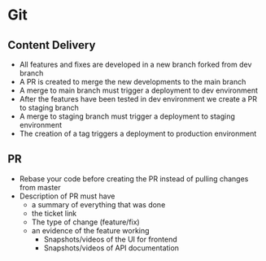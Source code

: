 # Git

## Content Delivery

- All features and fixes are developed in a new branch forked from dev branch
- A PR is created to merge the new developments to the main branch
- A merge to main branch must trigger a deployment to dev environment
- After the features have been tested in dev environment we create a PR to staging branch
- A merge to staging branch must trigger a deployment to staging environment
- The creation of a tag triggers a deployment to production environment

## PR

- Rebase your code before creating the PR instead of pulling changes from master
- Description of PR must have
  - a summary of everything that was done
  - the ticket link
  - The type of change (feature/fix)
  - an evidence of the feature working
    - Snapshots/videos of the UI for frontend
    - Snapshots/videos of API documentation
